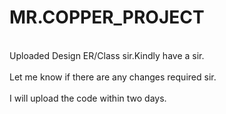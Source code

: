 # MR.COPPER_PROJECT
<br>Uploaded Design ER/Class sir.Kindly have a sir.<br/>
<br>Let me know if there are any changes required sir.<br/>
<br>I will upload the code within two days.<br/>
